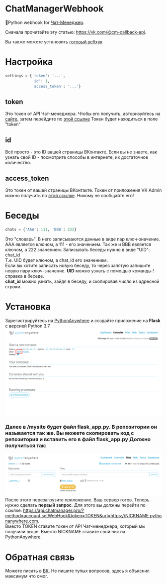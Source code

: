 # ChatManagerWebhook
🐍Python webhook for [Чат-Менеджер](https://vk.com/cm).

Сначала прочитайте эту статью: https://vk.com/@cm-callback-api.

Вы также можете установить [готовый вебхук](https://vk.com/yoda505)

# Настройка
```python
settings = {'token': '...', 
            'id': 1, 
            'access_token': '...'}
```

## token
Это токен от API Чат-менеджера. Чтобы его получить, авторизуйтесь на [сайте](https://chatmanager.pro), затем перейдите по [этой ссылке](https://api.chatmanager.pro/?method=account.getToken)
Токен будет находиться в поле "token"

## id
Всё просто - это ID вашей страницы ВКонтакте. Если вы не знаете, как узнать свой ID - посмотрите способы в интернете, их достаточное количество.

## access_token
Это токен от вашей страницы ВКонтакте. Токен от приложения VK Admin можно получить по [этой ссылке](https://vk.cc/96T6nM). Никому не сообщайте его!  

# Беседы
```python
chats = {'AAA': 111, 'BBB': 222}
```

Это "словарь". В него записываются данные в виде пар ключ-значение. AAA является ключом, а 111 - его значением. Так же и BBB является ключом, а 222 значением. Записывать беседы нужно в виде "UID": chat_id  
Т.е. UID будет ключом, а chat_id его значением.  
Если вы хотите записать новую беседу, то через запятую запишите новую пару ключ-значение. 
**UID** можно узнать с помощью команды !справка в беседе.  
**chat_id** можно узнать, зайдя в беседу, и скопировав число из адресной строки.


# Установка
Зарегистрируйтесь на [PythonAnywhere](pythonanywhere.com) и создайте приложение на **Flask** с версией Python 3.7
![alt text](example/image2.png) 
### Далее в /mysite будет файл flask_app.py. В репозитории он называется так же. Вы можете скопировать код с репозитория и вставить его в файл flask_app.py Должно получиться так:
![alt text](example/image.png) 
После этого перезагрузите приложение. Ваш сервер готов. Теперь нужно сделать **первый запрос**. Для этого вы должны перейти по ссылке:
https://api.chatmanager.pro/?method=account.setWebHook&token=TOKEN&url=https://NICKNAME.pythonanywhere.com.  
Вместо TOKEN ставите токен от API Чат-менеджера, который мы получили выше. Вместо NICKNAME ставите свой ник на PythonAnywhere.

# Обратная связь
Можете писать в [ВК](https://vk.com/just1nwtf). Не пишите тупых вопросов, здесь я объяснил максимум что смог.

